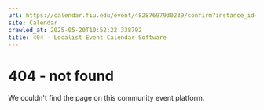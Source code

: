 ```yaml
---
url: https://calendar.fiu.edu/event/48287697930239/confirm?instance_id=48287697930240&return=https%3A%2F%2Fcalendar.fiu.edu%2F
site: Calendar
crawled_at: 2025-05-20T10:52:22.338792
title: 404 - Localist Event Calendar Software
---
```


# 404 - not found
We couldn't find the page on this community event platform.
